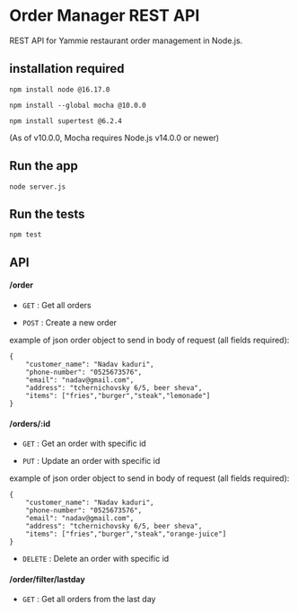 # Order Manager REST API

REST API for Yammie restaurant order management in Node.js.

## installation required
```{javascript}
npm install node @16.17.0

npm install --global mocha @10.0.0

npm install supertest @6.2.4

```
(As of v10.0.0, Mocha requires Node.js v14.0.0 or newer)

## Run the app
```{javascript}
node server.js
```
## Run the tests
```{javascript}
npm test
```
## API

#### /order
* `GET` : Get all orders

* `POST` : Create a new order

example of json order object to send in body of request (all fields required):

```{json}
{
    "customer_name": "Nadav kaduri",
    "phone-number": "0525673576", 
    "email": "nadav@gmail.com", 
    "address": "tchernichovsky 6/5, beer sheva", 
    "items": ["fries","burger","steak","lemonade"] 
}
```

#### /orders/:id
* `GET` : Get an order with specific id

* `PUT` : Update an order with specific id

example of json order object to send in body of request (all fields required):

```{json}
{
    "customer_name": "Nadav kaduri",
    "phone-number": "0525673576", 
    "email": "nadav@gmail.com", 
    "address": "tchernichovsky 6/5, beer sheva", 
    "items": ["fries","burger","steak","orange-juice"] 
}
```

* `DELETE` : Delete an order with specific id

#### /order/filter/lastday
* `GET` : Get all orders from the last day

